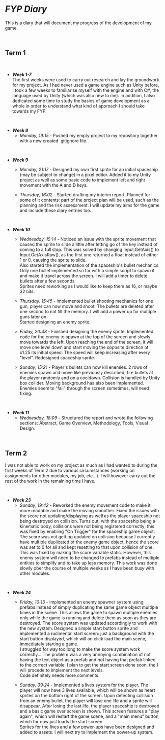 # ***FYP Diary*** 

This is a diary that will document my progress of the development of my game. 

<br>

## **Term 1**

<br>

- ***Week 1-7*** <br>
The first weeks were used to carry out research and lay the groundwork for my project. As I had never used a game engine such as Unity before, I took a few weeks to familiarise myself with the engine and with C#, the language used by Unity (which was also new to me).  In addition, I also dedicated some time to study the basics of game development as a whole in order to understand what kind of approach I should take towards my FYP.

<br>

- ***Week 8*** 
    - *Monday, 19:15* - Pushed my empty project to my repository together with a new created .gitignore file.

<br>

- ***Week 9*** 
    - *Monday, 21:17* - Designed my own first sprite for an initial spaceship (may be subject to change) in a pixel editor. Added it to my Unity project as well as some basic code to implement left and right movement with the A and D keys.

    - *Thursday, 16:02* - Started drafting my interim report. Planned for some of it contents: part of the project plan will be used, such as the planning and the risk assessment. I will update my aims for the game and include these diary entries too.

<br>

 - ***Week 10*** 
    - *Wednesday, 15:14* - Noticed an issue with the sprite movement that caused the sprite to slide a little after letting go of the key instead of coming to a full stop. This was solved by changing Input.GetAxis() to Input.GetAxisRaw(), as the first one returned a float instead of either 1 or 0, causing the sprite to slide. <br>
    Also started the implementation of the spaceship's bullet mechanics. Only one bullet implemented so far with a simple script to spawn it and make it travel across the screen. I will add a timer to delete bullets after a few seconds. <br>
    Sprites need reworking as I would like to keep them as 16, or maybe 32 bits.

    - *Thursday, 15:45* - Implemented bullet shooting mechanics for one gun, player can now move and shoot. The bullets are deleted after one second to not fill the memory. I will add a power up for multiple guns later on. <br>
    Started designing an enemy sprite.

    - *Friday, 20:48* - Finished designing the enemy sprite. Implemented code for the enemy to spawn at the top of the screen and slowly move towards the left. Upon reaching the end of the screen, it will move one level down and start moving the opposite direction at x1.25 its initial speed. The speed will keep increasing after every "level".
    Redesigned spaceship sprite.

    - *Sunday, 15:21* - Player's bullets can now kill enemies. 2 rows of enemies spawn and move like previously described, fire bullets at the player randomly and on a cooldown. Collision is handled by Unity box collider. Moving background has also been implemented. Enemies seem to "fall" through the screen sometimes, will need fixing.

<br>

 - ***Week 11*** 
    - *Wednesday, 18:09* - Structured the report and wrote the following sections: Abstract, Game Overview, Methodology, Tools, Visual Design.


<br>

## **Term 2**

I was not able to work on my project as much as I had wanted to during the first weeks of Term 2 due to various circumstances (working on assignments for other modules, my job, etc...). I will however carry out the rest of the work in the remaining time I have.

<br>

 - ***Week 23*** 
    - *Sunday, 19:42* - Reworked the enemy movement code to make it more readable and make the moving smoother. Fixed the issues with the score not updating/displaying as well as the player spaceship not being destroyed on collision. Turns out, with the spaceship being a kinematic body, collisions were not being registered correctly; this was fixed by enabling "On Trigger" for the spaceship game object. The score was not getting updated on collision because I currently have multiple duplicated of the enemy game object, hence the score was set to 0 for all and kept resetting to that upon collision of one. This was fixed by making the score variable static. However, this enemy system will need to be changed to prefabs instead of multiple entities to simplify and to take up less memory.
    This work was done slowly ober the course of multiple weeks as I have been busy with other modules.


<br>

 - ***Week 24*** 
    - *Friday, 10:13* - Implemented an enemy spawner system using prefabs instead of simply duplicating the same game object multiple times in the scene. This allows the game to spawn multiple enemies only while the game is running and delete them as soon as they are destroyed. The score system was updated accordingly to work with the new system.
    Designed a simple start button sprite and implemented a rudimental start screen: just a background with the start button displayed, which will on click load the main scene, immediately starting a game. <br>
    I struggled for way too long to make the score system work correctly... The problem was a very annoying combination of not having the text object as a prefab and not having that prefab linked to the correct variable. I plan to get the start screen done soon, the I will procede to implement the next levels. <br>
    Code definitely needs more comments.

    - *Sunday, 09:24*  - Implemented a lives system for the player. The player will now have 3 lives available, which will be shown as heart sprites on the bottom right of the screen. Upon detecting collision from an enemy bullet, the player will lose one life and a sprite will disappear. After losing the last life, the player spaceship is destroyed and a basic game over screen is shown. This screen features a "play again", which will restart the game scene, and a "main menu" button, which for now just loads the start screen. <br>
    Sprites for the lives and a few power-ups have been designed and added to assets. I will next try to implement the power-up system.